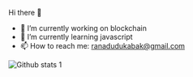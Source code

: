 Hi there 👋


- 🔭 I’m currently working on blockchain
- 🌱 I’m currently learning javascript
- 📫 How to reach me: ranadudukabak@gmail.com

![Github stats 1](https://github-readme-stats.vercel.app/api?username=ranadudukabak&show_icons=true&theme=gradient)

